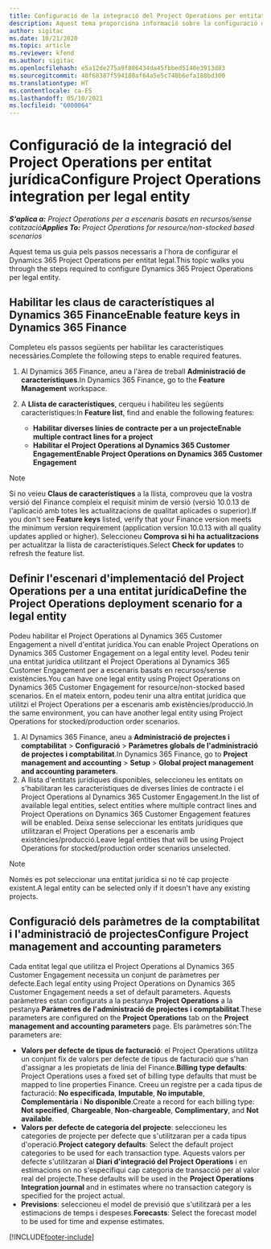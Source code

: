 ```yaml
---
title: Configuració de la integració del Project Operations per entitat jurídica
description: Aquest tema proporciona informació sobre la configuració de la integració per entitat jurídica al Project Operations.
author: sigitac
ms.date: 10/21/2020
ms.topic: article
ms.reviewer: kfend
ms.author: sigitac
ms.openlocfilehash: e5a12de275a9f886434da45fbbed5140e3913d83
ms.sourcegitcommit: 40f68387f594180af64a5e5c748b6efa188bd300
ms.translationtype: HT
ms.contentlocale: ca-ES
ms.lasthandoff: 05/10/2021
ms.locfileid: "6000064"
---
```

# <a name="configure-project-operations-integration-per-legal-entity"></a><span data-ttu-id="90790-103">Configuració de la integració del Project Operations per entitat jurídica</span><span class="sxs-lookup"><span data-stu-id="90790-103">Configure Project Operations integration per legal entity</span></span> 

<span data-ttu-id="90790-104">_**S'aplica a:** Project Operations per a escenaris basats en recursos/sense cotització_</span><span class="sxs-lookup"><span data-stu-id="90790-104">_**Applies To:** Project Operations for resource/non-stocked based scenarios_</span></span>

<span data-ttu-id="90790-105">Aquest tema us guia pels passos necessaris a l'hora de configurar el Dynamics 365 Project Operations per entitat legal.</span><span class="sxs-lookup"><span data-stu-id="90790-105">This topic walks you through the steps required to configure Dynamics 365 Project Operations per legal entity.</span></span>

## <a name="enable-feature-keys-in-dynamics-365-finance"></a><span data-ttu-id="90790-106">Habilitar les claus de característiques al Dynamics 365 Finance</span><span class="sxs-lookup"><span data-stu-id="90790-106">Enable feature keys in Dynamics 365 Finance</span></span>

<span data-ttu-id="90790-107">Completeu els passos següents per habilitar les característiques necessàries.</span><span class="sxs-lookup"><span data-stu-id="90790-107">Complete the following steps to enable required features.</span></span>

1. <span data-ttu-id="90790-108">Al Dynamics 365 Finance, aneu a l'àrea de treball **Administració de característiques**.</span><span class="sxs-lookup"><span data-stu-id="90790-108">In Dynamics 365 Finance, go to the **Feature Management** workspace.</span></span>
2. <span data-ttu-id="90790-109">A **Llista de característiques**, cerqueu i habiliteu les següents característiques:</span><span class="sxs-lookup"><span data-stu-id="90790-109">In **Feature list**, find and enable the following features:</span></span>
  
    - <span data-ttu-id="90790-110">**Habilitar diverses línies de contracte per a un projecte**</span><span class="sxs-lookup"><span data-stu-id="90790-110">**Enable multiple contract lines for a project**</span></span>
    - <span data-ttu-id="90790-111">**Habilitar el Project Operations al Dynamics 365 Customer Engagement**</span><span class="sxs-lookup"><span data-stu-id="90790-111">**Enable Project Operations on Dynamics 365 Customer Engagement**</span></span>

> [!NOTE]
> <span data-ttu-id="90790-112">Si no veieu **Claus de característiques** a la llista, comproveu que la vostra versió del Finance compleix el requisit mínim de versió (versió 10.0.13 de l'aplicació amb totes les actualitzacions de qualitat aplicades o superior).</span><span class="sxs-lookup"><span data-stu-id="90790-112">If you don't see **Feature keys** listed, verify that your Finance version meets the minimum version requirement (application version 10.0.13 with all quality updates applied or higher).</span></span> <span data-ttu-id="90790-113">Seleccioneu **Comprova si hi ha actualitzacions** per actualitzar la llista de característiques.</span><span class="sxs-lookup"><span data-stu-id="90790-113">Select **Check for updates** to refresh the feature list.</span></span>

## <a name="define-the-project-operations-deployment-scenario-for-a-legal-entity"></a><span data-ttu-id="90790-114">Definir l'escenari d'implementació del Project Operations per a una entitat jurídica</span><span class="sxs-lookup"><span data-stu-id="90790-114">Define the Project Operations deployment scenario for a legal entity</span></span>

<span data-ttu-id="90790-115">Podeu habilitar el Project Operations al Dynamics 365 Customer Engagement a nivell d'entitat jurídica.</span><span class="sxs-lookup"><span data-stu-id="90790-115">You can enable Project Operations on Dynamics 365 Customer Engagement on a legal entity level.</span></span> <span data-ttu-id="90790-116">Podeu tenir una entitat jurídica utilitzant el Project Operations al Dynamics 365 Customer Engagement per a escenaris basats en recursos/sense existències.</span><span class="sxs-lookup"><span data-stu-id="90790-116">You can have one legal entity using Project Operations on Dynamics 365 Customer Engagement for resource/non-stocked based scenarios.</span></span> <span data-ttu-id="90790-117">En el mateix entorn, podeu tenir una altra entitat jurídica que utilitzi el Project Operations per a escenaris amb existències/producció.</span><span class="sxs-lookup"><span data-stu-id="90790-117">In the same environment, you can have another legal entity using Project Operations for stocked/production order scenarios.</span></span>

1. <span data-ttu-id="90790-118">Al Dynamics 365 Finance, aneu a **Administració de projectes i comptabilitat** > **Configuració** > **Paràmetres globals de l'administració de projectes i comptabilitat**.</span><span class="sxs-lookup"><span data-stu-id="90790-118">In Dynamics 365 Finance, go to **Project management and accounting** > **Setup** > **Global project management and accounting parameters**.</span></span>
2. <span data-ttu-id="90790-119">A llista d'entitats jurídiques disponibles, seleccioneu les entitats on s'habilitaran les característiques de diverses línies de contracte i el Project Operations al Dynamics 365 Customer Engagement.</span><span class="sxs-lookup"><span data-stu-id="90790-119">In the list of available legal entities, select entities where multiple contract lines and Project Operations on Dynamics 365 Customer Engagement features will be enabled.</span></span> <span data-ttu-id="90790-120">Deixa sense seleccionar les entitats jurídiques que utilitzaran el Project Operations per a escenaris amb existències/producció.</span><span class="sxs-lookup"><span data-stu-id="90790-120">Leave legal entities that will be using Project Operations for stocked/production order scenarios unselected.</span></span>

> [!NOTE]
> <span data-ttu-id="90790-121">Només es pot seleccionar una entitat jurídica si no té cap projecte existent.</span><span class="sxs-lookup"><span data-stu-id="90790-121">A legal entity can be selected only if it doesn't have any existing projects.</span></span>

## <a name="configure-project-management-and-accounting-parameters"></a><span data-ttu-id="90790-122">Configuració dels paràmetres de la comptabilitat i l'administració de projectes</span><span class="sxs-lookup"><span data-stu-id="90790-122">Configure Project management and accounting parameters</span></span>

<span data-ttu-id="90790-123">Cada entitat legal que utilitza el Project Operations al Dynamics 365 Customer Engagement necessita un conjunt de paràmetres per defecte.</span><span class="sxs-lookup"><span data-stu-id="90790-123">Each legal entity using Project Operations on Dynamics 365 Customer Engagement needs a set of default parameters.</span></span> <span data-ttu-id="90790-124">Aquests paràmetres estan configurats a la pestanya **Project Operations** a la pestanya **Paràmetres de l'administració de projectes i comptabilitat**.</span><span class="sxs-lookup"><span data-stu-id="90790-124">These parameters are configured on the **Project Operations** tab on the **Project management and accounting parameters** page.</span></span> <span data-ttu-id="90790-125">Els paràmetres són:</span><span class="sxs-lookup"><span data-stu-id="90790-125">The parameters are:</span></span>

  - <span data-ttu-id="90790-126">**Valors per defecte de tipus de facturació**: el Project Operations utilitza un conjunt fix de valors per defecte de tipus de facturació que s'han d'assignar a les propietats de línia del Finance.</span><span class="sxs-lookup"><span data-stu-id="90790-126">**Billing type defaults**: Project Operations uses a fixed set of billing type defaults that must be mapped to line properties Finance.</span></span> <span data-ttu-id="90790-127">Creeu un registre per a cada tipus de facturació: **No especificada**, **Imputable**, **No imputable**, **Complementària** i **No disponible**.</span><span class="sxs-lookup"><span data-stu-id="90790-127">Create a record for each billing type: **Not specified**, **Chargeable**, **Non-chargeable**, **Complimentary**, and **Not available**.</span></span>
  - <span data-ttu-id="90790-128">**Valors per defecte de categoria del projecte**: seleccioneu les categories de projecte per defecte que s'utilitzaran per a cada tipus d'operació.</span><span class="sxs-lookup"><span data-stu-id="90790-128">**Project category defaults**: Select the default project categories to be used for each transaction type.</span></span> <span data-ttu-id="90790-129">Aquests valors per defecte s'utilitzaran al **Diari d'integració del Project Operations** i en estimacions on no s'especifiqui cap categoria de transacció per al valor real del projecte.</span><span class="sxs-lookup"><span data-stu-id="90790-129">These defaults will be used in the **Project Operations Integration journal** and in estimates where no transaction category is specified for the project actual.</span></span>
  - <span data-ttu-id="90790-130">**Previsions**: seleccioneu el model de previsió que s'utilitzarà per a les estimacions de temps i despeses.</span><span class="sxs-lookup"><span data-stu-id="90790-130">**Forecasts**: Select the forecast model to be used for time and expense estimates.</span></span>


[!INCLUDE[footer-include](../includes/footer-banner.md)]